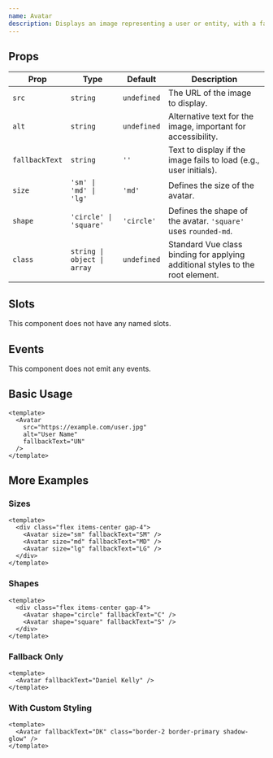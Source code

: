 ```yaml
---
name: Avatar
description: Displays an image representing a user or entity, with a fallback to initials or a generic icon.
---
```


## Props

| Prop           | Type                        | Default     | Description                                                                    |
| -------------- | --------------------------- | ----------- | ------------------------------------------------------------------------------ |
| `src`          | `string`                    | `undefined` | The URL of the image to display.                                               |
| `alt`          | `string`                    | `undefined` | Alternative text for the image, important for accessibility.                   |
| `fallbackText` | `string`                    | `''`        | Text to display if the image fails to load (e.g., user initials).              |
| `size`         | `'sm' \| 'md' \| 'lg'`      | `'md'`      | Defines the size of the avatar.                                                |
| `shape`        | `'circle' \| 'square'`      | `'circle'`  | Defines the shape of the avatar. `'square'` uses `rounded-md`.                 |
| `class`        | `string \| object \| array` | `undefined` | Standard Vue class binding for applying additional styles to the root element. |

## Slots

This component does not have any named slots.

## Events

This component does not emit any events.

## Basic Usage

```vue
<template>
  <Avatar
    src="https://example.com/user.jpg"
    alt="User Name"
    fallbackText="UN"
  />
</template>
```

## More Examples

### Sizes

```vue
<template>
  <div class="flex items-center gap-4">
    <Avatar size="sm" fallbackText="SM" />
    <Avatar size="md" fallbackText="MD" />
    <Avatar size="lg" fallbackText="LG" />
  </div>
</template>
```

### Shapes

```vue
<template>
  <div class="flex items-center gap-4">
    <Avatar shape="circle" fallbackText="C" />
    <Avatar shape="square" fallbackText="S" />
  </div>
</template>
```

### Fallback Only

```vue
<template>
  <Avatar fallbackText="Daniel Kelly" />
</template>
```

### With Custom Styling

```vue
<template>
  <Avatar fallbackText="DK" class="border-2 border-primary shadow-glow" />
</template>
```
